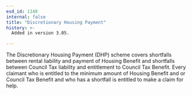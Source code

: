 ```yaml
---
esd_id: 1148
internal: false
title: "Discretionary Housing Payment"
history: >-
  Added in version 3.05.

---
```


The Discretionary Housing Payment (DHP) scheme covers shortfalls between rental liability and payment of Housing Benefit and shortfalls between Council Tax liability and entitlement to Council Tax Benefit. Every claimant who is entitled to the minimum amount of Housing Benefit and or Council Tax Benefit and who has a shortfall is entitled to make a claim for help.

